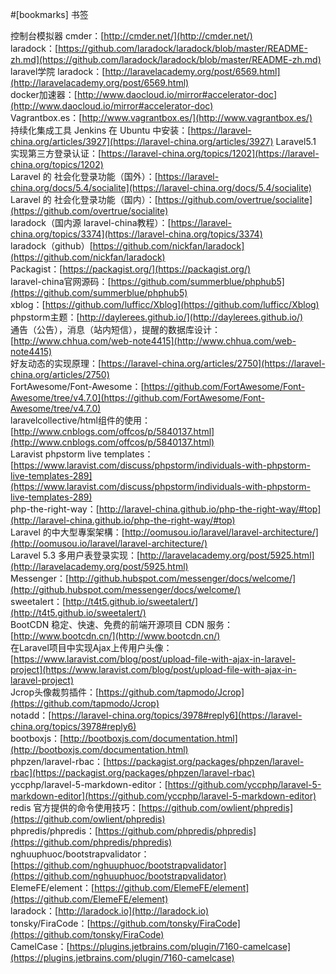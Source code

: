 #[bookmarks] 书签

控制台模拟器 cmder：[http://cmder.net/](http://cmder.net/)  
laradock：[https://github.com/laradock/laradock/blob/master/README-zh.md](https://github.com/laradock/laradock/blob/master/README-zh.md)  
laravel学院 laradock：[http://laravelacademy.org/post/6569.html](http://laravelacademy.org/post/6569.html)  
docker加速器：[http://www.daocloud.io/mirror#accelerator-doc](http://www.daocloud.io/mirror#accelerator-doc)  
Vagrantbox.es：[http://www.vagrantbox.es/](http://www.vagrantbox.es/)  
持续化集成工具 Jenkins 在 Ubuntu 中安装：[https://laravel-china.org/articles/3927](https://laravel-china.org/articles/3927)
Laravel5.1 实现第三方登录认证：[https://laravel-china.org/topics/1202](https://laravel-china.org/topics/1202)  
Laravel 的 社会化登录功能（国外）：[https://laravel-china.org/docs/5.4/socialite](https://laravel-china.org/docs/5.4/socialite)  
Laravel 的 社会化登录功能（国内）：[https://github.com/overtrue/socialite](https://github.com/overtrue/socialite)  
laradock（国内源 laravel-china教程）：[https://laravel-china.org/topics/3374](https://laravel-china.org/topics/3374)  
laradock（github）[https://github.com/nickfan/laradock](https://github.com/nickfan/laradock)     
Packagist：[https://packagist.org/](https://packagist.org/)  
laravel-china官网源码：[https://github.com/summerblue/phphub5](https://github.com/summerblue/phphub5)  
xblog：[https://github.com/lufficc/Xblog](https://github.com/lufficc/Xblog)  
phpstorm主题：[http://daylerees.github.io/](http://daylerees.github.io/)  
通告（公告），消息（站内短信），提醒的数据库设计：[http://www.chhua.com/web-note4415](http://www.chhua.com/web-note4415)  
好友动态的实现原理：[https://laravel-china.org/articles/2750](https://laravel-china.org/articles/2750)  
FortAwesome/Font-Awesome：[https://github.com/FortAwesome/Font-Awesome/tree/v4.7.0](https://github.com/FortAwesome/Font-Awesome/tree/v4.7.0)  
laravelcollective/html组件的使用：[http://www.cnblogs.com/offcos/p/5840137.html](http://www.cnblogs.com/offcos/p/5840137.html)  
Laravist phpstorm live templates：[https://www.laravist.com/discuss/phpstorm/individuals-with-phpstorm-live-templates-289](https://www.laravist.com/discuss/phpstorm/individuals-with-phpstorm-live-templates-289)  
php-the-right-way：[http://laravel-china.github.io/php-the-right-way/#top](http://laravel-china.github.io/php-the-right-way/#top)  
Laravel 的中大型專案架構：[http://oomusou.io/laravel/laravel-architecture/](http://oomusou.io/laravel/laravel-architecture/)  
Laravel 5.3 多用户表登录实现：[http://laravelacademy.org/post/5925.html](http://laravelacademy.org/post/5925.html)  
Messenger：[http://github.hubspot.com/messenger/docs/welcome/](http://github.hubspot.com/messenger/docs/welcome/)  
sweetalert：[http://t4t5.github.io/sweetalert/](http://t4t5.github.io/sweetalert/)  
BootCDN 稳定、快速、免费的前端开源项目 CDN 服务：[http://www.bootcdn.cn/](http://www.bootcdn.cn/)  
在Laravel项目中实现Ajax上传用户头像：[https://www.laravist.com/blog/post/upload-file-with-ajax-in-laravel-project](https://www.laravist.com/blog/post/upload-file-with-ajax-in-laravel-project)  
Jcrop头像裁剪插件：[https://github.com/tapmodo/Jcrop](https://github.com/tapmodo/Jcrop)  
notadd：[https://laravel-china.org/topics/3978#reply6](https://laravel-china.org/topics/3978#reply6)  
bootboxjs：[http://bootboxjs.com/documentation.html](http://bootboxjs.com/documentation.html)  
phpzen/laravel-rbac：[https://packagist.org/packages/phpzen/laravel-rbac](https://packagist.org/packages/phpzen/laravel-rbac)  
yccphp/laravel-5-markdown-editor：[https://github.com/yccphp/laravel-5-markdown-editor](https://github.com/yccphp/laravel-5-markdown-editor)  
redis 官方提供的命令使用技巧：[https://github.com/owlient/phpredis](https://github.com/owlient/phpredis)  
phpredis/phpredis：[https://github.com/phpredis/phpredis](https://github.com/phpredis/phpredis)  
nghuuphuoc/bootstrapvalidator：[https://github.com/nghuuphuoc/bootstrapvalidator](https://github.com/nghuuphuoc/bootstrapvalidator)  
ElemeFE/element：[https://github.com/ElemeFE/element](https://github.com/ElemeFE/element)  
laradock：[http://laradock.io](http://laradock.io)  
tonsky/FiraCode：[https://github.com/tonsky/FiraCode](https://github.com/tonsky/FiraCode)  
CamelCase：[https://plugins.jetbrains.com/plugin/7160-camelcase](https://plugins.jetbrains.com/plugin/7160-camelcase)  

